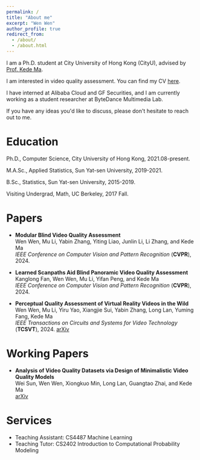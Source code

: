 ```yaml
---
permalink: /
title: "About me"
excerpt: "Wen Wen"
author_profile: true
redirect_from: 
  - /about/
  - /about.html
---
```

I am a Ph.D. student at City University of Hong Kong (CityU), advised by [Prof. Kede Ma](https://kedema.org/).

I am interested in video quality assessment. You can find my CV [here](https://github.com/winwinwenwen77/wenwen.github.io/blob/master/assets/wenwen_cv.pdf).

I have interned at Alibaba Cloud and GF Securities, and I am currently working as a student researcher at ByteDance Multimedia Lab.

If you have any ideas you'd like to discuss, please don't hesitate to reach out to me.



  
Education
======

Ph.D., Computer Science, City University of Hong Kong, 2021.08-present.

M.A.Sc., Applied Statistics, Sun Yat-sen University, 2019-2021.

B.Sc., Statistics, Sun Yat-sen University, 2015-2019.

Visiting Undergrad, Math, UC Berkeley, 2017 Fall.


Papers
======
- **Modular Blind Video Quality Assessment**  
  Wen Wen, Mu Li, Yabin Zhang, Yiting Liao, Junlin Li, Li Zhang, and Kede Ma  
  *IEEE Conference on Computer Vision and Pattern Recognition* (**CVPR**), 2024.
  
- **Learned Scanpaths Aid Blind Panoramic Video Quality Assessment**  
  Kanglong Fan, Wen Wen, Mu Li, Yifan Peng, and Kede Ma  
  *IEEE Conference on Computer Vision and Pattern Recognition* (**CVPR**), 2024.

- **Perceptual Quality Assessment of Virtual Reality Videos in the Wild**  
  Wen Wen, Mu Li, Yiru Yao, Xiangjie Sui, Yabin Zhang, Long Lan, Yuming Fang, Kede Ma  
  *IEEE Transactions on Circuits and Systems for Video Technology* (**TCSVT**), 2024.
  [arXiv](https://arxiv.org/abs/2206.08751)


  
Working Papers
======
- **Analysis of Video Quality Datasets via Design of Minimalistic Video Quality Models**  
  Wei Sun, Wen Wen, Xiongkuo Min, Long Lan, Guangtao Zhai, and Kede Ma  
  [arXiv](https://arxiv.org/abs/2307.13981)


  
Services
======
- Teaching Assistant: CS4487 Machine Learning
- Teaching Tutor: CS2402 Introduction to Computational Probability Modeling



